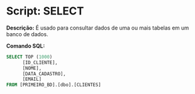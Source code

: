 # Script: SELECT

**Descrição:** É usado para consultar dados de uma ou mais tabelas em um banco de dados.

**Comando SQL:**
```SQL
SELECT TOP (1000) 
      [ID_CLIENTE],
      [NOME],
      [DATA_CADASTRO],
      [EMAIL]
FROM [PRIMEIRO_BD].[dbo].[CLIENTES]
